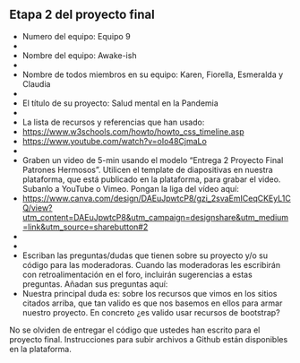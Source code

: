 ## Etapa 2 del proyecto final

- Numero del equipo: Equipo 9
- 
- Nombre del equipo: Awake-ish
- 
- Nombre de todos miembros en su equipo: Karen, Fiorella, Esmeralda y Claudia
- 
- El título de su proyecto: Salud mental en la Pandemia
- 
- La lista de recursos y referencias que han usado: 
- https://www.w3schools.com/howto/howto_css_timeline.asp
- https://www.youtube.com/watch?v=oIo48CjmaLo
- 
- Graben un video de 5-min usando el modelo “Entrega 2 Proyecto Final Patrones Hermosos”. Utilicen el template de diapositivas en nuestra plataforma, que está publicado en la plataforma, para grabar el video. Subanlo a YouTube o Vimeo. Pongan la liga del vídeo aquí: 
- https://www.canva.com/design/DAEuJpwtcP8/gzi_2svaEmICeqCKEyL1CQ/view?utm_content=DAEuJpwtcP8&utm_campaign=designshare&utm_medium=link&utm_source=sharebutton#2
- 
- 
- Escriban las preguntas/dudas que tienen sobre su proyecto y/o su código para las moderadoras. Cuando las moderadoras les escribirán con retroalimentación en el foro, incluirán sugerencias a estas preguntas. Añadan sus preguntas aquí:
- Nuestra principal duda es: sobre los recursos que vimos en los sitios citados arriba, que tan valido es que nos basemos en ellos para armar nuestro proyecto. En concreto ¿es valido usar recursos de bootstrap?

No se olviden de entregar el código que ustedes han escrito para el proyecto final. Instrucciones para subir archivos a Github están disponibles en la plataforma.
